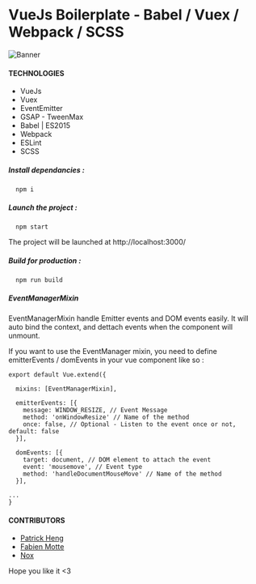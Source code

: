 # VueJs Boilerplate - Babel / Vuex / Webpack / SCSS

![Banner](http://i.imgur.com/kJepFbl.png)


#### TECHNOLOGIES

* VueJs
* Vuex
* EventEmitter
* GSAP - TweenMax
* Babel | ES2015
* Webpack
* ESLint
* SCSS

##### Install dependancies :
```shell
  npm i
```


##### Launch the project :
```shell
  npm start
```


The project will be launched at http://localhost:3000/


##### Build for production :
```shell
  npm run build
```

##### EventManagerMixin

EventManagerMixin handle Emitter events and DOM events easily. It will auto bind the context, and dettach events when the component will unmount.

If you want to use the EventManager mixin, you need to define emitterEvents / domEvents in your vue component like so :

```
export default Vue.extend({

  mixins: [EventManagerMixin],

  emitterEvents: [{
    message: WINDOW_RESIZE, // Event Message
    method: 'onWindowResize' // Name of the method
    once: false, // Optional - Listen to the event once or not, default: false
  }],

  domEvents: [{
    target: document, // DOM element to attach the event
    event: 'mousemove', // Event type
    method: 'handleDocumentMouseMove' // Name of the method
  }],

...
}
```

#### CONTRIBUTORS
* [Patrick Heng](http://hengpatrick.fr "Patrick Heng")
* [Fabien Motte](http://fabienmotte.com "Fabien Motte")
* [Nox](https://github.com/3kynox "3kynox")


Hope you like it <3
